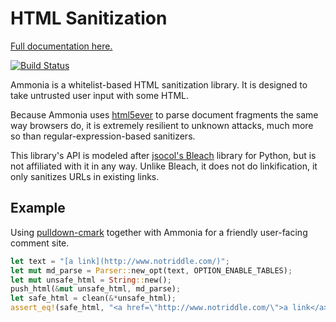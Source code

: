 HTML Sanitization
=================

[Full documentation here.](https://www.notriddle.com/rustdoc/ammonia/)

[![Build Status](https://travis-ci.org/notriddle/rust-ammonia.svg)](https://travis-ci.org/notriddle/rust-ammonia)

Ammonia is a whitelist-based HTML sanitization library. It is designed to
take untrusted user input with some HTML.

Because Ammonia uses [html5ever] to parse document fragments the same way
browsers do, it is extremely resilient to unknown attacks, much more so
than regular-expression-based sanitizers.
 
This library's API is modeled after [jsocol's Bleach] library for Python,
but is not affiliated with it in any way. Unlike Bleach, it does not do
linkification, it only sanitizes URLs in existing links.

[html5ever]: https://github.com/servo/html5ever "The HTML parser in Servo"
[jsocol's Bleach]: https://github.com/jsocol/bleach


Example
-------

Using [pulldown-cmark] together with Ammonia for a friendly user-facing comment
site.

```rust
let text = "[a link](http://www.notriddle.com/)";
let mut md_parse = Parser::new_opt(text, OPTION_ENABLE_TABLES);
let mut unsafe_html = String::new();
push_html(&mut unsafe_html, md_parse);
let safe_html = clean(&*unsafe_html);
assert_eq!(safe_html, "<a href=\"http://www.notriddle.com/\">a link</a>");
```

[pulldown-cmark]: https://github.com/google/pulldown-cmark

